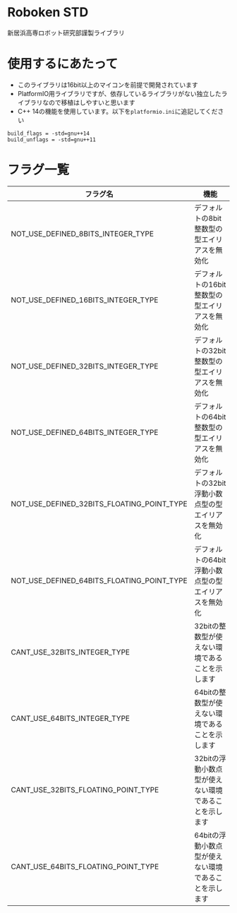 # Roboken STD
新居浜高専ロボット研究部謹製ライブラリ

# 使用するにあたって
- このライブラリは16bit以上のマイコンを前提で開発されています
- PlatformIO用ライブラリですが、依存しているライブラリがない独立したライブラリなので移植はしやすいと思います
- C++ 14の機能を使用しています。以下を`platformio.ini`に追記してください
```
build_flags = -std=gnu++14
build_unflags = -std=gnu++11
```

# フラグ一覧

| フラグ名                                   | 機能                                                  |
| ------------------------------------------ | ----------------------------------------------------- |
| NOT_USE_DEFINED_8BITS_INTEGER_TYPE         | デフォルトの8bit整数型の型エイリアスを無効化          |
| NOT_USE_DEFINED_16BITS_INTEGER_TYPE        | デフォルトの16bit整数型の型エイリアスを無効化         |
| NOT_USE_DEFINED_32BITS_INTEGER_TYPE        | デフォルトの32bit整数型の型エイリアスを無効化         |
| NOT_USE_DEFINED_64BITS_INTEGER_TYPE        | デフォルトの64bit整数型の型エイリアスを無効化         |
| NOT_USE_DEFINED_32BITS_FLOATING_POINT_TYPE | デフォルトの32bit浮動小数点型の型エイリアスを無効化   |
| NOT_USE_DEFINED_64BITS_FLOATING_POINT_TYPE | デフォルトの64bit浮動小数点型の型エイリアスを無効化   |
| CANT_USE_32BITS_INTEGER_TYPE               | 32bitの整数型が使えない環境であることを示します       |
| CANT_USE_64BITS_INTEGER_TYPE               | 64bitの整数型が使えない環境であることを示します       |
| CANT_USE_32BITS_FLOATING_POINT_TYPE        | 32bitの浮動小数点型が使えない環境であることを示します |
| CANT_USE_64BITS_FLOATING_POINT_TYPE        | 64bitの浮動小数点型が使えない環境であることを示します |
